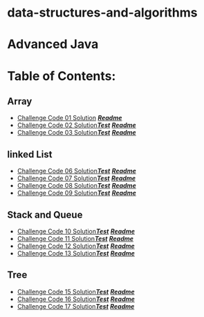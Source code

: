# data-structures-and-algorithms
# Advanced Java




# Table of Contents:
## Array

- [Challenge Code 01 Solution](https://github.com/AyaaBe95/data-structures-and-algorithms401/blob/main/app/src/main/java/data/structures/and/algorithms401/reverseArray.java)  [***Readme***](https://github.com/AyaaBe95/data-structures-and-algorithms401/blob/main/readme/reverseArray.md)
- [Challenge Code 02 Solution](https://github.com/AyaaBe95/data-structures-and-algorithms401/blob/main/app/src/main/java/data/structures/and/algorithms401/shiftArray.java)[***Test***](https://github.com/AyaaBe95/data-structures-and-algorithms401/blob/main/app/src/test/java/data/structures/and/algorithms401/Library.java) [***Readme***](https://github.com/AyaaBe95/data-structures-and-algorithms401/blob/main/readme/shiftArray.md)
- [Challenge Code 03 Solution](https://github.com/AyaaBe95/data-structures-and-algorithms401/blob/main/binarysearch/lib/src/main/java/binarysearch/binarySearch.java)[***Test***](https://github.com/AyaaBe95/data-structures-and-algorithms401/blob/main/binarysearch/lib/src/test/java/binarysearch/LibraryTest.java) [***Readme***](https://github.com/AyaaBe95/data-structures-and-algorithms401/blob/main/readme/binarySearch.md)

## linked List
- [Challenge Code 06 Solution](https://github.com/AyaaBe95/data-structures-and-algorithms401/blob/linked-list/Data-Structures/lib/src/main/java/Data/Structures/LinkedList.java)[***Test***](https://github.com/AyaaBe95/data-structures-and-algorithms401/blob/linked-list/Data-Structures/lib/src/test/java/Data/Structures/LinkedListTest.java) [***Readme***](https://github.com/AyaaBe95/data-structures-and-algorithms401/blob/main/readme/Linked-List.md)
- [Challenge Code 07 Solution](https://github.com/AyaaBe95/data-structures-and-algorithms401/blob/ll-insertions/Data-Structures/lib/src/main/java/Data/Structures/LinkedList.java)[***Test***](https://github.com/AyaaBe95/data-structures-and-algorithms401/blob/ll-insertions/Data-Structures/lib/src/test/java/Data/Structures/LinkedListTest.java) [***Readme***](https://github.com/AyaaBe95/data-structures-and-algorithms401/blob/main/readme/insertion.md)
- [Challenge Code 08 Solution](https://github.com/AyaaBe95/data-structures-and-algorithms401/blob/ll-kth-from-end/Data-Structures/lib/src/main/java/Data/Structures/LinkedList.java)[***Test***](https://github.com/AyaaBe95/data-structures-and-algorithms401/blob/ll-kth-from-end/Data-Structures/lib/src/test/java/Data/Structures/KthFromTheEnd.java) [***Readme***](https://github.com/AyaaBe95/data-structures-and-algorithms401/blob/main/readme/kth.md)
- [Challenge Code 09 Solution](https://github.com/AyaaBe95/data-structures-and-algorithms401/blob/ll-zip/Data-Structures/lib/src/main/java/Data/Structures/LinkedList.java)[***Test***](https://github.com/AyaaBe95/data-structures-and-algorithms401/blob/ll-zip/Data-Structures/lib/src/test/java/Data/Structures/mergeTest.java) [***Readme***](https://github.com/AyaaBe95/data-structures-and-algorithms401/blob/main/readme/merge.md)

## Stack and Queue
- [Challenge Code 10 Solution](https://github.com/AyaaBe95/data-structures-and-algorithms401/tree/stack-and-queue/Data-Structures/stack-and-queue/lib/src/main/java/stack/and/queue)[***Test***](https://github.com/AyaaBe95/data-structures-and-algorithms401/blob/main/Data-Structures/stack-and-queue/lib/src/test/java/stack/and/queue/LibraryTest.java) [***Readme***](https://github.com/AyaaBe95/data-structures-and-algorithms401/blob/main/readme/StackAndQueue.md)
- [Challenge Code 11 Solution](https://github.com/AyaaBe95/data-structures-and-algorithms401/blob/main/Data-Structures/stack-and-queue/lib/src/main/java/stack/and/queue/PseudoQueue.java)[***Test***](https://github.com/AyaaBe95/data-structures-and-algorithms401/blob/main/Data-Structures/stack-and-queue/lib/src/test/java/stack/and/queue/PseudoQueueTest.java) [***Readme***](https://github.com/AyaaBe95/data-structures-and-algorithms401/blob/main/readme/stackWithQueue.md)
- [Challenge Code 12 Solution](https://github.com/AyaaBe95/data-structures-and-algorithms401/blob/main/Data-Structures/stack-and-queue/lib/src/main/java/stack/and/queue/AnimalShelter.java)[***Test***](https://github.com/AyaaBe95/data-structures-and-algorithms401/blob/main/Data-Structures/stack-and-queue/lib/src/test/java/stack/and/queue/TestAnimal.java) [***Readme***](https://github.com/AyaaBe95/data-structures-and-algorithms401/blob/main/readme/fifo-animal-shelter.md)
- [Challenge Code 13 Solution](https://github.com/AyaaBe95/data-structures-and-algorithms401/blob/main/Data-Structures/stack-and-queue/lib/src/main/java/stack/and/queue/MultiBracketValidation.java)[***Test***](https://github.com/AyaaBe95/data-structures-and-algorithms401/blob/main/Data-Structures/stack-and-queue/lib/src/test/java/stack/and/queue/MultiBracketValidationTest.java) [***Readme***](https://github.com/AyaaBe95/data-structures-and-algorithms401/blob/main/readme/multiBracketValidation%20.md)

## Tree
- [Challenge Code 15 Solution](https://github.com/AyaaBe95/data-structures-and-algorithms401/tree/main/Data-Structures/trees/app/src/main/java/trees)[***Test***](https://github.com/AyaaBe95/data-structures-and-algorithms401/tree/main/Data-Structures/trees/app/src/test/java/trees) [***Readme***](https://github.com/AyaaBe95/data-structures-and-algorithms401/blob/main/readme/tree.md)
 - [Challenge Code 16 Solution](https://github.com/AyaaBe95/data-structures-and-algorithms401/tree/main/Data-Structures/trees/app/src/main/java/trees)[***Test***](https://github.com/AyaaBe95/data-structures-and-algorithms401/tree/main/Data-Structures/trees/app/src/test/java/trees) [***Readme***](https://github.com/AyaaBe95/data-structures-and-algorithms401/blob/main/readme/find-maximum-binary-tree.md)
 - [Challenge Code 17 Solution](https://github.com/AyaaBe95/data-structures-and-algorithms401/blob/find-maximum-binary-tree/Data-Structures/trees/app/src/main/java/trees/BinaryTree.java)[***Test***](https://github.com/AyaaBe95/data-structures-and-algorithms401/blob/find-maximum-binary-tree/Data-Structures/trees/app/src/test/java/trees/FindMaxTest.java) [***Readme***](https://github.com/AyaaBe95/data-structures-and-algorithms401/blob/main/readme/tree.md)





